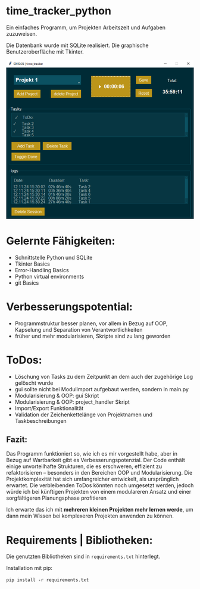 # time_tracker_python
Ein einfaches Programm, um Projekten Arbeitszeit und Aufgaben zuzuweisen.

Die Datenbank wurde mit SQLite realisiert.
Die graphische Benutzeroberfläche mit Tkinter.

![Screenshot](docs/gui_screenshot.png)

# Gelernte Fähigkeiten:
- Schnittstelle Python und SQLite
- Tkinter Basics
- Error-Handling Basics
- Python virtual environments
- git Basics

# Verbesserungspotential:
- Programmstruktur besser planen, vor allem in Bezug auf OOP, Kapselung und Separation von Verantwortlichkeiten
- früher und mehr modularisieren, Skripte sind zu lang geworden

# ToDos:
- Löschung von Tasks zu dem Zeitpunkt an dem auch der zugehörige Log gelöscht wurde
- gui sollte nicht bei Modulimport aufgebaut werden, sondern in main.py 
- Modularisierung & OOP: gui Skript
- Modularisierung & OOP: project_handler Skript
- Import/Export Funktionalität
- Validation der Zeichenkettelänge von Projektnamen und Taskbeschreibungen

## Fazit:
Das Programm funktioniert so, wie ich es mir vorgestellt habe, aber in Bezug auf Wartbarkeit gibt es Verbesserungspotenzial.
Der Code enthält einige unvorteilhafte Strukturen, die es erschweren, effizient zu refaktorisieren – besonders in den Bereichen OOP und Modularisierung.
Die Projektkomplexität hat sich umfangreicher entwickelt, als ursprünglich erwartet.
Die verbleibenden ToDos könnten noch umgesetzt werden, jedoch würde ich bei künftigen Projekten von einem modulareren Ansatz und einer sorgfältigeren Planungsphase profitieren

Ich erwarte das ich mit **mehreren kleinen Projekten mehr lernen werde**, um dann mein Wissen bei komplexeren Projekten anwenden zu können.

# Requirements | Bibliotheken:
Die genutzten Bibliotheken sind in `requirements.txt` hinterlegt.

Installation mit pip:

`pip install -r requirements.txt`

